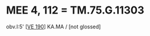 # MEE 4, 112 = TM.75.G.11303

obv.I:5'    [[VE 190]]  KA.MA / [not glossed]     

[//begin]: # "Autogenerated link references for markdown compatibility"
[VE 190]: <VE 190> "VE 190"
[//end]: # "Autogenerated link references"